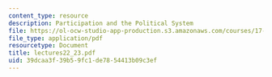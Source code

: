 ```yaml
---
content_type: resource
description: Participation and the Political System
file: https://ol-ocw-studio-app-production.s3.amazonaws.com/courses/17-20-introduction-to-the-american-political-process-spring-2004/39dcaa3f39b59fc1de7854413b09c3ef_lectures22_23.pdf
file_type: application/pdf
resourcetype: Document
title: lectures22_23.pdf
uid: 39dcaa3f-39b5-9fc1-de78-54413b09c3ef
---
```

